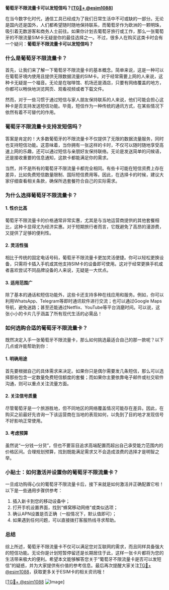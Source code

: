 **葡萄牙不限流量卡可以发短信吗？[[TG💪+ @esim1088](https://t.me/s/esim1088)]**

在当今数字化时代，通信工具已经成为了我们日常生活中不可或缺的一部分。无论是国内还是国外，人们都希望随时随地保持联系，而葡萄牙作为欧洲的一颗明珠，吸引着无数游客和商务人士前往。如果你计划去葡萄牙旅行或工作，那么一张葡萄牙的不限流量SIM卡无疑是你的最佳选择之一。不过，很多人在购买这类卡时会有一个疑问：**葡萄牙不限流量卡可以发短信吗？**

### 什么是葡萄牙不限流量卡？

首先，让我们来了解一下葡萄牙不限流量卡的基本概念。简单来说，这是一种可以在葡萄牙境内使用且提供无限数据流量的SIM卡。对于经常需要上网的人来说，这种卡无疑是一个福音。无论是在咖啡馆、机场还是酒店，只要有网络覆盖的地方，你都可以畅快地浏览网页、观看视频或者下载文件。

然而，对于一些习惯于通过短信与家人朋友保持联系的人来说，他们可能会担心这种卡是否支持发送短信功能。毕竟，短信作为一种传统的通讯方式，在某些情况下依然有着不可替代的作用。

### 葡萄牙不限流量卡支持发短信吗？

答案是肯定的！大多数葡萄牙的不限流量卡不仅提供了无限的数据流量服务，同时也支持短信功能。这意味着，当你拥有一张这样的卡时，不仅可以随时随地享受高速上网的乐趣，还可以通过短信与亲朋好友保持联络。无论是发送简单的问候语，还是接收重要的信息通知，这款卡都能满足你的需求。

当然，并不是所有的葡萄牙不限流量卡都完全相同。有些卡可能在短信资费上存在差异，比如免费短信数量限制、国际短信费用等。因此，在选择卡的时候，建议大家仔细查看相关条款，确保所选套餐符合自己的实际需求。

### 为什么选择葡萄牙不限流量卡？

#### 1. **性价比高**
葡萄牙不限流量卡的价格通常非常实惠，尤其是与当地运营商提供的其他套餐相比，这种卡显得尤为经济实惠。对于短期旅行者而言，它既避免了高昂的漫游费，又提供了足够的便利性。

#### 2. **灵活性强**
相比于传统的固定电话号码，葡萄牙不限流量卡更加灵活便捷。你可以轻松更换设备，只需将卡插入手机或其他支持SIM卡的设备即可使用。这对于经常更换手机或者喜欢尝试不同品牌设备的人来说，无疑是一大优点。

#### 3. **适用范围广**
除了基本的通话和短信功能外，这些卡还支持多种在线应用和服务。例如，你可以利用WhatsApp、Telegram等即时通讯软件进行交流；也可以通过Google Maps导航，避免迷路；甚至还能通过Netflix、YouTube等平台消磨时间。可以说，这张小小的卡片几乎涵盖了所有现代生活的必需品！

### 如何选购合适的葡萄牙不限流量卡？

既然决定入手一张葡萄牙不限流量卡，那么如何挑选最适合自己的那一款呢？以下几点或许能帮助到你：

#### 1. **明确用途**
首先要根据自己的具体需求来决定。如果你只是偶尔需要发几条短信，那么可以选择那些包含一定数量免费短信额度的套餐；而如果你主要依靠电子邮件或社交软件沟通，则可以重点关注流量方面。

#### 2. **关注信号质量**
尽管葡萄牙是一个旅游胜地，但不同地区的网络覆盖情况可能存在差异。因此，在购买之前最好先咨询一下该运营商在当地的表现如何，以免到了目的地才发现信号不好影响正常使用。

#### 3. **考虑预算**
虽然说“一分钱一分货”，但也不要盲目追求高端配置而超出自己承受能力范围内的价格区间。合理规划预算，找到既能满足需求又不会造成浪费的选择才是明智之举。

### 小贴士：如何激活并设置你的葡萄牙不限流量卡？

一旦成功购得心仪的葡萄牙不限流量卡后，接下来就是如何激活并正确配置它啦！以下是一些通用步骤供参考：

1. 插入新卡到您的移动设备中；
2. 打开手机设置界面，找到“蜂窝移动网络”或类似选项；
3. 确认APN设置是否正确（一般情况下，默认值即可）；
4. 如果遇到任何问题，可以直接拨打客服热线寻求帮助。

### 总结

综上所述，葡萄牙不限流量卡不仅可以满足您对互联网的需求，而且同样具备强大的短信功能。无论你是计划短暂停留还是长期居住于此，这样一张卡片都将为您的生活带来极大的便利。希望本文能够解答您关于“葡萄牙不限流量卡是否可以发短信”的疑惑，并为大家提供有价值的参考信息。最后再次提醒大家关注[TG💪+ @esim1088](https://t.me/s/esim1088)，获取更多关于ESIM卡的相关资讯哦！

[[TG💪+ @esim1088](https://t.me/s/esim1088) ![Image](https://i.postimg.cc/4NQfJmqS/Snipaste-2025-05-13-00-14-12.png)]